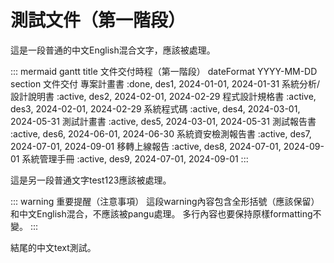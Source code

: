 # 測試文件（第一階段）

這是一段普通的中文English混合文字，應該被處理。

::: mermaid
gantt
    title 文件交付時程（第一階段）
    dateFormat  YYYY-MM-DD
    section 文件交付
    專案計畫書           :done,  des1, 2024-01-01, 2024-01-31
    系統分析/設計說明書   :active, des2, 2024-02-01, 2024-02-29
    程式設計規格書       :active, des3, 2024-02-01, 2024-02-29
    系統程式碼           :active, des4, 2024-03-01, 2024-05-31
    測試計畫書           :active, des5, 2024-03-01, 2024-05-31
    測試報告書           :active, des6, 2024-06-01, 2024-06-30
    系統資安檢測報告書   :active, des7, 2024-07-01, 2024-09-01
    移轉上線報告         :active, des8, 2024-07-01, 2024-09-01
    系統管理手冊         :active, des9, 2024-07-01, 2024-09-01
:::

這是另一段普通文字test123應該被處理。

::: warning 重要提醒（注意事項）
這段warning內容包含全形括號（應該保留）和中文English混合，不應該被pangu處理。
多行內容也要保持原樣formatting不變。
:::

結尾的中文text測試。